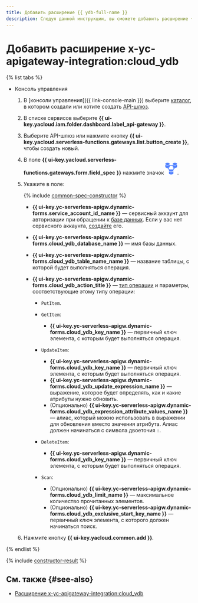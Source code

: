 ```yaml
---
title: Добавить расширение {{ ydb-full-name }}
description: Следуя данной инструкции, вы сможете добавить расширение {{ ydb-full-name }} с помощью конструктора спецификации.
---
```


# Добавить расширение x-yc-apigateway-integration:cloud_ydb

{% list tabs %}

- Консоль управления

    1. В [консоли управления]({{ link-console-main }}) выберите [каталог](../../../resource-manager/concepts/resources-hierarchy.md#folder), в котором создали или хотите создать [API-шлюз](../../concepts/index.md).
    1. В списке сервисов выберите **{{ ui-key.yacloud.iam.folder.dashboard.label_api-gateway }}**.
    1. Выберите API-шлюз или нажмите кнопку **{{ ui-key.yacloud.serverless-functions.gateways.list.button_create }}**, чтобы создать новый.
    1. В поле **{{ ui-key.yacloud.serverless-functions.gateways.form.field_spec }}** нажмите значок ![image](../../../_assets/api-gateway/spec-constructor/cloud-ydb.svg).
    1. Укажите в поле:

        {% include [common-spec-constructor](../../../_includes/api-gateway/common-spec-constructor.md) %}

        * **{{ ui-key.yc-serverless-apigw.dynamic-forms.service_account_id_name }}** — сервисный аккаунт для авторизации при обращении к [базе данных](../../../ydb/concepts/resources.md#database). Если у вас нет сервисного аккаунта, [создайте](../../../iam/operations/sa/create.md) его.
        * **{{ ui-key.yc-serverless-apigw.dynamic-forms.cloud_ydb_database_name }}** — имя базы данных.
        * **{{ ui-key.yc-serverless-apigw.dynamic-forms.cloud_ydb_table_name_name }}** — название таблицы, с которой будет выполняться операция.
        * **{{ ui-key.yc-serverless-apigw.dynamic-forms.cloud_ydb_action_title }}** — [тип операции](../../concepts/extensions/ydb.md#podderzhivaemye-operacii) и параметры, соответствующие этому типу операции:

            * `PutItem`.
            * `GetItem`:

                * **{{ ui-key.yc-serverless-apigw.dynamic-forms.cloud_ydb_key_name }}** — первичный ключ элемента, с которым будет выполняться операция.

            * `UpdateItem`:

                * **{{ ui-key.yc-serverless-apigw.dynamic-forms.cloud_ydb_key_name }}** — первичный ключ элемента, с которым будет выполняться операция.
                * **{{ ui-key.yc-serverless-apigw.dynamic-forms.cloud_ydb_update_expression_name }}** — выражение, которое будет определять, как и какие атрибуты нужно обновить.
                * (Опционально) **{{ ui-key.yc-serverless-apigw.dynamic-forms.cloud_ydb_expression_attribute_values_name }}** — алиас, который можно использовать в выражении для обновления вместо значения атрибута. Алиас должен начинаться с символа двоеточия `:`.

            * `DeleteItem`:

                * **{{ ui-key.yc-serverless-apigw.dynamic-forms.cloud_ydb_key_name }}** — первичный ключ элемента, с которым будет выполняться операция.

            * `Scan`:

                * (Опционально) **{{ ui-key.yc-serverless-apigw.dynamic-forms.cloud_ydb_limit_name }}** — максимальное количество прочитанных элементов.
                * (Опционально) **{{ ui-key.yc-serverless-apigw.dynamic-forms.cloud_ydb_exclusive_start_key_name }}** — первичный ключ элемента, с которого должен начинаться поиск.

    1. Нажмите кнопку **{{ ui-key.yacloud.common.add }}**.

{% endlist %}

{% include [constructor-result](../../../_includes/api-gateway/constructor-result.md) %}

## См. также {#see-also}

* [Расширение x-yc-apigateway-integration:cloud_ydb](../../concepts/extensions/ydb.md)

